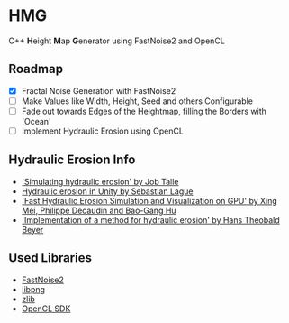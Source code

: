# HMG
C++ **H**eight **M**ap **G**enerator using FastNoise2 and OpenCL

## Roadmap
- [x] Fractal Noise Generation with FastNoise2
- [ ] Make Values like Width, Height, Seed and others Configurable
- [ ] Fade out towards Edges of the Heightmap, filling the Borders with 'Ocean'
- [ ] Implement Hydraulic Erosion using OpenCL

## Hydraulic Erosion Info

- ['Simulating hydraulic erosion' by Job Talle](https://jobtalle.com/simulating_hydraulic_erosion.html)
- [Hydraulic erosion in Unity by Sebastian Lague](https://www.youtube.com/watch?v=eaXk97ujbPQ)
- ['Fast Hydraulic Erosion Simulation and Visualization on GPU' by Xing Mei, Philippe Decaudin and Bao-Gang Hu](https://xing-mei.github.io/files/erosion.pdf)
- ['Implementation of a method for hydraulic erosion' by Hans Theobald Beyer](https://www.firespark.de/resources/downloads/implementation%20of%20a%20methode%20for%20hydraulic%20erosion.pdf)

## Used Libraries
- [FastNoise2](https://github.com/Auburn/FastNoise2)
- [libpng](https://github.com/glennrp/libpng)
- [zlib](https://github.com/madler/zlib)
- [OpenCL SDK](https://github.com/KhronosGroup/OpenCL-SDK)
